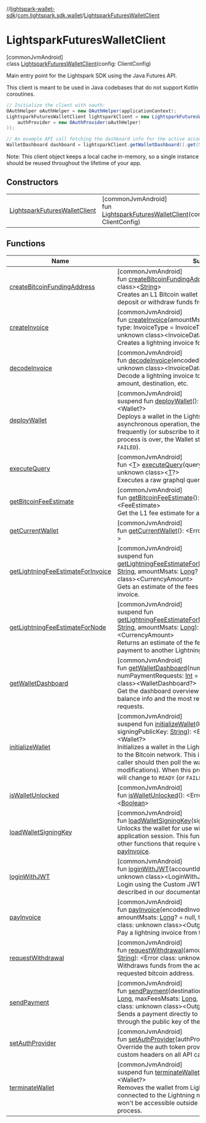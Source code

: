 //[lightspark-wallet-sdk](../../../index.md)/[com.lightspark.sdk.wallet](../index.md)/[LightsparkFuturesWalletClient](index.md)

# LightsparkFuturesWalletClient

[commonJvmAndroid]\
class [LightsparkFuturesWalletClient](index.md)(config: ClientConfig)

Main entry point for the Lightspark SDK using the Java Futures API.

This client is meant to be used in Java codebases that do not support Kotlin coroutines.

```java
// Initialize the client with oauth:
OAuthHelper oAuthHelper = new OAuthHelper(applicationContext);
LightsparkFuturesWalletClient lightsparkClient = new LightsparkFuturesWalletClient(new ClientConfig(
    authProvider = new OAuthProvider(oAuthHelper)
));

// An example API call fetching the dashboard info for the active account:
WalletDashboard dashboard = lightsparkClient.getWalletDashboard().get(5, TimeUnit.SECONDS);
```

Note: This client object keeps a local cache in-memory, so a single instance should be reused throughout the lifetime of your app.

## Constructors

| | |
|---|---|
| [LightsparkFuturesWalletClient](-lightspark-futures-wallet-client.md) | [commonJvmAndroid]<br>fun [LightsparkFuturesWalletClient](-lightspark-futures-wallet-client.md)(config: ClientConfig) |

## Functions

| Name | Summary |
|---|---|
| [createBitcoinFundingAddress](create-bitcoin-funding-address.md) | [commonJvmAndroid]<br>fun [createBitcoinFundingAddress](create-bitcoin-funding-address.md)(): &lt;Error class: unknown class&gt;&lt;[String](https://kotlinlang.org/api/latest/jvm/stdlib/kotlin/-string/index.html)&gt;<br>Creates an L1 Bitcoin wallet address which can be used to deposit or withdraw funds from the Lightning wallet. |
| [createInvoice](create-invoice.md) | [commonJvmAndroid]<br>fun [createInvoice](create-invoice.md)(amountMsats: [Long](https://kotlinlang.org/api/latest/jvm/stdlib/kotlin/-long/index.html), memo: [String](https://kotlinlang.org/api/latest/jvm/stdlib/kotlin/-string/index.html)? = null, type: InvoiceType = InvoiceType.STANDARD): &lt;Error class: unknown class&gt;&lt;InvoiceData&gt;<br>Creates a lightning invoice for the current wallet. |
| [decodeInvoice](decode-invoice.md) | [commonJvmAndroid]<br>fun [decodeInvoice](decode-invoice.md)(encodedInvoice: [String](https://kotlinlang.org/api/latest/jvm/stdlib/kotlin/-string/index.html)): &lt;Error class: unknown class&gt;&lt;InvoiceData?&gt;<br>Decode a lightning invoice to get its details included payment amount, destination, etc. |
| [deployWallet](deploy-wallet.md) | [commonJvmAndroid]<br>suspend fun [deployWallet](deploy-wallet.md)(): &lt;Error class: unknown class&gt;&lt;Wallet?&gt;<br>Deploys a wallet in the Lightspark infrastructure. This is an asynchronous operation, the caller should then poll the wallet frequently (or subscribe to its modifications). When this process is over, the Wallet status will change to `DEPLOYED` (or `FAILED`). |
| [executeQuery](execute-query.md) | [commonJvmAndroid]<br>fun &lt;[T](execute-query.md)&gt; [executeQuery](execute-query.md)(query: Query&lt;[T](execute-query.md)&gt;): &lt;Error class: unknown class&gt;&lt;[T](execute-query.md)?&gt;<br>Executes a raw graphql query against the server. |
| [getBitcoinFeeEstimate](get-bitcoin-fee-estimate.md) | [commonJvmAndroid]<br>fun [getBitcoinFeeEstimate](get-bitcoin-fee-estimate.md)(): &lt;Error class: unknown class&gt;&lt;FeeEstimate&gt;<br>Get the L1 fee estimate for a deposit or withdrawal. |
| [getCurrentWallet](get-current-wallet.md) | [commonJvmAndroid]<br>fun [getCurrentWallet](get-current-wallet.md)(): &lt;Error class: unknown class&gt;&lt;Wallet?&gt; |
| [getLightningFeeEstimateForInvoice](get-lightning-fee-estimate-for-invoice.md) | [commonJvmAndroid]<br>suspend fun [getLightningFeeEstimateForInvoice](get-lightning-fee-estimate-for-invoice.md)(encodedPaymentRequest: [String](https://kotlinlang.org/api/latest/jvm/stdlib/kotlin/-string/index.html), amountMsats: [Long](https://kotlinlang.org/api/latest/jvm/stdlib/kotlin/-long/index.html)? = null): &lt;Error class: unknown class&gt;&lt;CurrencyAmount&gt;<br>Gets an estimate of the fees that will be paid for a Lightning invoice. |
| [getLightningFeeEstimateForNode](get-lightning-fee-estimate-for-node.md) | [commonJvmAndroid]<br>suspend fun [getLightningFeeEstimateForNode](get-lightning-fee-estimate-for-node.md)(destinationNodePublicKey: [String](https://kotlinlang.org/api/latest/jvm/stdlib/kotlin/-string/index.html), amountMsats: [Long](https://kotlinlang.org/api/latest/jvm/stdlib/kotlin/-long/index.html)): &lt;Error class: unknown class&gt;&lt;CurrencyAmount&gt;<br>Returns an estimate of the fees that will be paid to send a payment to another Lightning node. |
| [getWalletDashboard](get-wallet-dashboard.md) | [commonJvmAndroid]<br>fun [getWalletDashboard](get-wallet-dashboard.md)(numTransactions: [Int](https://kotlinlang.org/api/latest/jvm/stdlib/kotlin/-int/index.html) = 20, numPaymentRequests: [Int](https://kotlinlang.org/api/latest/jvm/stdlib/kotlin/-int/index.html) = 20): &lt;Error class: unknown class&gt;&lt;WalletDashboard?&gt;<br>Get the dashboard overview for a Lightning wallet. Includes balance info and the most recent transactions and payment requests. |
| [initializeWallet](initialize-wallet.md) | [commonJvmAndroid]<br>suspend fun [initializeWallet](initialize-wallet.md)(keyType: KeyType, signingPublicKey: [String](https://kotlinlang.org/api/latest/jvm/stdlib/kotlin/-string/index.html)): &lt;Error class: unknown class&gt;&lt;Wallet?&gt;<br>Initializes a wallet in the Lightspark infrastructure and syncs it to the Bitcoin network. This is an asynchronous operation, the caller should then poll the wallet frequently (or subscribe to its modifications). When this process is over, the Wallet status will change to `READY` (or `FAILED`). |
| [isWalletUnlocked](is-wallet-unlocked.md) | [commonJvmAndroid]<br>fun [isWalletUnlocked](is-wallet-unlocked.md)(): &lt;Error class: unknown class&gt;&lt;[Boolean](https://kotlinlang.org/api/latest/jvm/stdlib/kotlin/-boolean/index.html)&gt; |
| [loadWalletSigningKey](load-wallet-signing-key.md) | [commonJvmAndroid]<br>fun [loadWalletSigningKey](load-wallet-signing-key.md)(signingKeyBytesPEM: [ByteArray](https://kotlinlang.org/api/latest/jvm/stdlib/kotlin/-byte-array/index.html))<br>Unlocks the wallet for use with the SDK for the current application session. This function must be called before any other functions that require wallet signing keys, including [payInvoice](pay-invoice.md). |
| [loginWithJWT](login-with-j-w-t.md) | [commonJvmAndroid]<br>fun [loginWithJWT](login-with-j-w-t.md)(accountId: [String](https://kotlinlang.org/api/latest/jvm/stdlib/kotlin/-string/index.html), jwt: [String](https://kotlinlang.org/api/latest/jvm/stdlib/kotlin/-string/index.html)): &lt;Error class: unknown class&gt;&lt;LoginWithJWTOutput&gt;<br>Login using the Custom JWT authentication scheme described in our documentation. |
| [payInvoice](pay-invoice.md) | [commonJvmAndroid]<br>fun [payInvoice](pay-invoice.md)(encodedInvoice: [String](https://kotlinlang.org/api/latest/jvm/stdlib/kotlin/-string/index.html), maxFeesMsats: [Long](https://kotlinlang.org/api/latest/jvm/stdlib/kotlin/-long/index.html), amountMsats: [Long](https://kotlinlang.org/api/latest/jvm/stdlib/kotlin/-long/index.html)? = null, timeoutSecs: [Int](https://kotlinlang.org/api/latest/jvm/stdlib/kotlin/-int/index.html) = 60): &lt;Error class: unknown class&gt;&lt;OutgoingPayment&gt;<br>Pay a lightning invoice from the current wallet. |
| [requestWithdrawal](request-withdrawal.md) | [commonJvmAndroid]<br>fun [requestWithdrawal](request-withdrawal.md)(amountSats: [Long](https://kotlinlang.org/api/latest/jvm/stdlib/kotlin/-long/index.html), bitcoinAddress: [String](https://kotlinlang.org/api/latest/jvm/stdlib/kotlin/-string/index.html)): &lt;Error class: unknown class&gt;&lt;WithdrawalRequest&gt;<br>Withdraws funds from the account and sends it to the requested bitcoin address. |
| [sendPayment](send-payment.md) | [commonJvmAndroid]<br>fun [sendPayment](send-payment.md)(destinationPublicKey: [String](https://kotlinlang.org/api/latest/jvm/stdlib/kotlin/-string/index.html), amountMsats: [Long](https://kotlinlang.org/api/latest/jvm/stdlib/kotlin/-long/index.html), maxFeesMsats: [Long](https://kotlinlang.org/api/latest/jvm/stdlib/kotlin/-long/index.html), timeoutSecs: [Int](https://kotlinlang.org/api/latest/jvm/stdlib/kotlin/-int/index.html) = 60): &lt;Error class: unknown class&gt;&lt;OutgoingPayment&gt;<br>Sends a payment directly to a node on the Lightning Network through the public key of the node without an invoice. |
| [setAuthProvider](set-auth-provider.md) | [commonJvmAndroid]<br>fun [setAuthProvider](set-auth-provider.md)(authProvider: AuthProvider)<br>Override the auth token provider for this client to provide custom headers on all API calls. |
| [terminateWallet](terminate-wallet.md) | [commonJvmAndroid]<br>suspend fun [terminateWallet](terminate-wallet.md)(): &lt;Error class: unknown class&gt;&lt;Wallet?&gt;<br>Removes the wallet from Lightspark infrastructure. It won't be connected to the Lightning network anymore and its funds won't be accessible outside of the Funds Recovery Kit process. |
